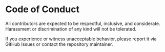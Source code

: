 # Code of Conduct

All contributors are expected to be respectful, inclusive, and considerate. Harassment or discrimination of any kind will not be tolerated.

If you experience or witness unacceptable behavior, please report it via GitHub Issues or contact the repository maintainer.
